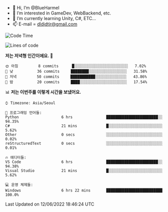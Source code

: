 - 👋 Hi, I’m @BlueHarmel
- 👀 I’m interested in GameDev, WebBackend, etc.
- 🌱 I’m currently learning Unity, C#, ETC...
- 📫 E-mail = dldjdtjr@gmail.com
  <!--START_SECTION:waka-->
![Code Time](http://img.shields.io/badge/Code%20Time-0%20secs-blue)

![Lines of code](https://img.shields.io/badge/%EC%A0%80%EB%8A%94%20%EC%97%AC%ED%83%9C%EA%B9%8C%EC%A7%80%20-3%20Million%20%EC%A4%84%EC%9D%98%20%EC%BD%94%EB%93%9C%EB%A5%BC%20%EC%9E%91%EC%84%B1%ED%96%88%EC%96%B4%EC%9A%94.-blue)

**저는 저녁형 인간이에요. 🦉** 

```text
🌞 아침         8 commits      █░░░░░░░░░░░░░░░░░░░░░░░░   7.02% 
🌆 낮　         36 commits     ████████░░░░░░░░░░░░░░░░░   31.58% 
🌃 저녁         50 commits     ███████████░░░░░░░░░░░░░░   43.86% 
🌙 밤　         20 commits     ████░░░░░░░░░░░░░░░░░░░░░   17.54%

```


📊 **저는 이번주를 이렇게 시간을 보냈어요.** 

```text
⌚︎ Timezone: Asia/Seoul

💬 프로그래밍 언어들: 
Python                   6 hrs               ███████████████████████░░   94.35% 
C#                       21 mins             █░░░░░░░░░░░░░░░░░░░░░░░░   5.62% 
Other                    0 secs              ░░░░░░░░░░░░░░░░░░░░░░░░░   0.02% 
reStructuredText         0 secs              ░░░░░░░░░░░░░░░░░░░░░░░░░   0.01%

🔥 에디터들: 
VS Code                  6 hrs               ███████████████████████░░   94.38% 
Visual Studio            21 mins             █░░░░░░░░░░░░░░░░░░░░░░░░   5.62%

💻 운영 체제들: 
Windows                  6 hrs 22 mins       █████████████████████████   100.0%

```


 Last Updated on 12/06/2022 18:46:24 UTC
<!--END_SECTION:waka-->
<!---
BlueHarmel/BlueHarmel is a ✨ special ✨ repository because its `README.md` (this file) appears on your GitHub profile.
You can click the Preview link to take a look at your changes.
--->

